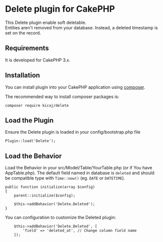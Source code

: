 # Delete plugin for CakePHP

This Delete plugin enable soft deletable.  
Entities aren't removed from your database. Instead, a deleted timestamp is set on the record.

## Requirements

It is developed for CakePHP 3.x.

## Installation

You can install plugin into your CakePHP application using [composer](http://getcomposer.org).

The recommended way to install composer packages is:

```
composer require kicaj/delete
```

Load the Plugin
-----------

Ensure the Delete plugin is loaded in your config/bootstrap.php file

```
Plugin::load('Delete');
```

Load the Behavior
---------------------

Load the Behavior in your src/Model/Table/YourTable.php (or if You have AppTable.php). The default field named in database is `deleted` and should be compatible type with `Time::now()` (eg. `DATE` or `DATETIME`).

```
public function initialize(array $config)
{
    parent::initialize($config);

    $this->addBehavior('Delete.Deleted');
}
```
You can configuration to customize the Deleted plugin:
```
    $this->addBehavior('Delete.Deleted', [
        'field' => 'deleted_at', // Change column field name
    ]);
```
